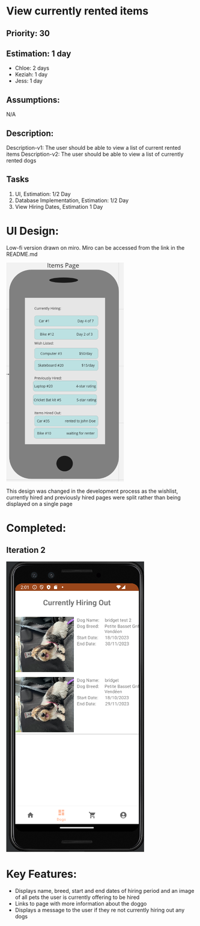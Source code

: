 
# View currently rented items

## Priority: 30 

## Estimation: 1 day

* Chloe: 2 days
* Keziah: 1 day
* Jess: 1 day

## Assumptions:
N/A

## Description: 
Description-v1: The user should be able to view a list of current rented items
Description-v2: The user should be able to view a list of currently rented dogs

## Tasks

1. UI, Estimation: 1/2 Day
2. Database Implementation, Estimation: 1/2 Day
3. View Hiring Dates, Estimation 1 Day


# UI Design:
Low-fi version drawn on miro. Miro can be accessed from the link in the README.md

![image](/images/items_page_mockup.png)

This design was changed in the development process as the wishlist, currently hired and previously hired pages were split rather than being displayed on a single page 

# Completed:
## Iteration 2
![image](/images/currently_hired_finished.png)

# Key Features:
* Displays name, breed, start and end dates of hiring period and an image of all pets the user is currently offering to be hired
* Links to page with more information about the doggo
* Displays a message to the user if they re not currently hiring out any dogs
